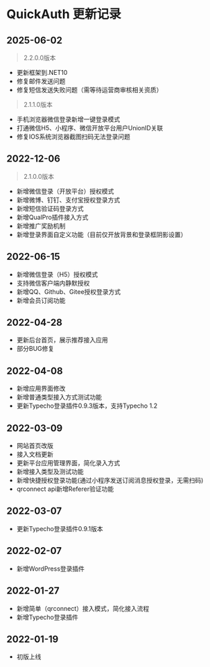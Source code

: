 # QuickAuth 更新记录

## 2025-06-02

> 2.2.0.0版本

- 更新框架到.NET10
- 修复邮件发送问题
- 修复短信发送失败问题（需等待运营商审核相关资质）

> 2.1.1.0版本

- 手机浏览器微信登录新增一键登录模式
- 打通微信H5、小程序、微信开放平台用户UnionID关联
- 修复IOS系统浏览器截图扫码无法登录问题

## 2022-12-06

> 2.1.0.0版本

- 新增微信登录（开放平台）授权模式
- 新增微博、钉钉、支付宝授权登录方式
- 新增短信验证码登录方式
- 新增QualPro插件接入方式
- 新增推广奖励机制
- 新增登录界面自定义功能（目前仅开放背景和登录框阴影设置）

## 2022-06-15

- 新增微信登录（H5）授权模式
- 支持微信客户端内静默授权
- 新增QQ、Github、Gitee授权登录方式
- 新增会员订阅功能

## 2022-04-28

- 更新后台首页，展示推荐接入应用
- 部分BUG修复

## 2022-04-08

- 新增应用界面修改
- 新增普通类型接入方式测试功能
- 更新Typecho登录插件0.9.3版本，支持Typecho 1.2

## 2022-03-09

- 网站首页改版
- 接入文档更新
- 更新平台应用管理界面，简化录入方式
- 新增接入类型及测试功能
- 新增快捷授权登录功能(通过小程序发送订阅消息授权登录，无需扫码)
- qrconnect api新增Referer验证功能

## 2022-03-07

- 更新Typecho登录插件0.9.1版本

## 2022-02-07

- 新增WordPress登录插件

## 2022-01-27

- 新增简单（qrconnect）接入模式，简化接入流程
- 新增Typecho登录插件

## 2022-01-19

- 初版上线
